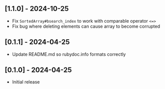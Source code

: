 ## [1.1.0] - 2024-10-25

- Fix `SortedArray#bsearch_index` to work with comparable operator `<=>`
- Fix bug where deleting elements can cause array to become corrupted

## [0.1.1] - 2024-04-25

- Update README.md so rubydoc.info formats correctly

## [0.1.0] - 2024-04-25

- Initial release
